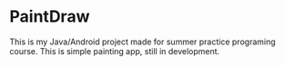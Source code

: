 # PaintDraw
This is my Java/Android project made for summer practice programing course. This is simple painting app, still in development.
